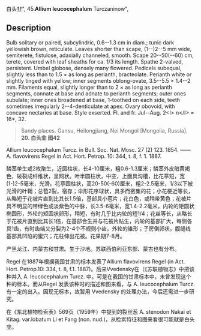 白头韭",
45.**Allium leucocephalum** Turczaninow",

## Description
Bulb solitary or paired, subcylindric, 0.6--1.3 cm in diam.; tunic dark yellowish brown, reticulate. Leaves shorter than scape, (1--)2--5 mm wide, semiterete, fistulose, adaxially channeled, smooth. Scape 20--50(--60) cm, terete, covered with leaf sheaths for ca. 1/3 its length. Spathe 2-valved, persistent. Umbel globose, densely many flowered. Pedicels subequal, slightly less than to 1.5 × as long as perianth, bracteolate. Perianth white or slightly tinged with yellow; inner segments oblong-ovate, 3.5--5.5 × 1.4--2 mm. Filaments equal, slightly longer than to 2 × as long as perianth segments, connate at base and adnate to perianth segments; outer ones subulate; inner ones broadened at base, 1-toothed on each side, teeth sometimes irregularly 2--4-denticulate at apex. Ovary obovoid, with concave nectaries at base. Style exserted. Fl. and fr. Jul--Aug. 2&lt;I&gt; n&lt;/I&gt; = 16*, 32.

> Sandy places. Gansu, Heilongjiang, Nei Mongol [Mongolia, Russia].
**20. 白头韭 图42**

Allium leucocephalum Turcz. in Bull. Soc. Nat. Mosc. 27 (2) 123. 1854. ——A. flavovirens Regel in Act. Hort. Petrop. 10: 344, t. 8, f. 1. 1887.

鳞茎单生或2枚聚生，近圆柱状，长4-10厘米，粗0.6-1.3厘米；鳞茎外皮暗黄褐色，破裂成纤维状，呈网状。叶半圆柱状，中空，上面具沟槽，比花葶短，宽(1-)2-5毫米，光滑。花葶圆柱状，高20-50(-60)厘米，粗2-2.5毫米，1/3以下被光滑的叶鞘；总苞2裂，宿存；伞形花序球状，具多而密集的花；小花梗近等长，从略短于花被片直到比其长1.5倍，基部具小苞片；花白色，或稍带黄色；花被片具不明显的带绿色或淡紫色的中脉，长3.5-6毫米，宽1.4-2.2毫米，内轮的矩圆状椭圆形，外轮的矩圆状卵形，稍短，有时几乎比内轮的短1/4；花丝等长，从略长于花被片直到比其长1倍，在基部合生并与花被片贴生，内轮的基部扩大，每侧各具1齿，有时齿端又分裂为2-4个不规则小齿，外轮的锥形；子房倒卵状，腹缝线基部具凹陷的蜜穴；花柱伸出花被。花果期7-8月。

产黑龙江、内蒙古和甘肃。生于沙地。苏联西伯利亚东部、蒙古也有分布。

Regel 在1887年根据我国甘肃的标本发表了Allium flavovirens Regel (in Act. Hort. Petrop.10: 334, t. 8, f.1. 1887)。后来Vvedensky在（《苏联植物志》中把该种并入 A. leucocephalum Turcz. 中。可是在我国的甘肃标本中，未曾发现这个种的标本。而从Regel 发表该种时的描述和图来看，与 A. leucocephalum Turcz. 有一定的出入。因现无标本，故暂用 Vvedensky 的处理办法，今后还需进一步研究。

在《东北植物检索表》569页（1959年）中提到的裂丝葱 A. stenodon Nakai et Kitag. var.lobatum Li et Fang (non. nud.)，从检索特征和图来看很可能就是白头韭。
